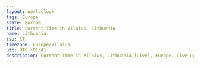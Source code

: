 ```yaml
---
layout: worldclock
tags: Europe
state: Europe
title: Current Time in Vilnius, Lithuania
name: Lithuania
iso: LT
timezone: Europe/Vilnius
utc: UTC +01:41
description: Current Time in Vilnius, Lithuania [Live], Europe. Live update now time in Vilnius, timezone Europe/Vilnius, UTC +01:41, Country ISO code & Current Local Time.
---
```



